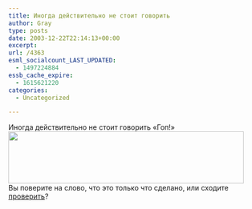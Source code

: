 ```yaml
---
title: Иногда действительно не стоит говорить
author: Gray
type: posts
date: 2003-12-22T22:14:13+00:00
excerpt:
url: /4363
esml_socialcount_LAST_UPDATED:
  - 1497224884
essb_cache_expire:
  - 1615621220
categories:
  - Uncategorized

---
```








Иногда действительно не стоит говорить &#171;Гоп!&#187;  
<img src="https://i1.wp.com/www.searchengines.ru/blog/images/nnm.gif?resize=469%2C104" width="469" height="104" alt="" border="0" data-recalc-dims="1" />  
Вы поверите на слово, что это только что сделано, или сходите <a href="http://nnm.ru/web.php" target="_blank">проверить</a>?